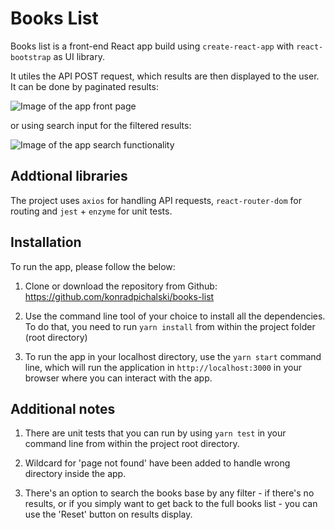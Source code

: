 # Books List

Books list is a front-end React app build using `create-react-app` with `react-bootstrap` as UI library.

It utiles the API POST request, which results are then displayed to the user. It can be done by paginated results:

![Image of the app front page](/src/images/screen1.png)

or using search input for the filtered results:

![Image of the app search functionality](/src/images/screen2.png)

## Addtional libraries

The project uses `axios` for handling API requests, `react-router-dom` for routing and `jest` + `enzyme` for unit tests.

## Installation

To run the app, please follow the below:

1. Clone or download the repository from Github: https://github.com/konradpichalski/books-list

2. Use the command line tool of your choice to install all the dependencies. To do that, you need to run `yarn install` from within the project folder (root directory)

3. To run the app in your localhost directory, use the `yarn start` command line, which will run the application in `http://localhost:3000` in your browser where you can interact with the app.

## Additional notes

1. There are unit tests that you can run by using `yarn test` in your command line from within the project root directory.

2. Wildcard for 'page not found' have been added to handle wrong directory inside the app.

3. There's an option to search the books base by any filter - if there's no results, or if you simply want to get back to the full books list - you can use the 'Reset' button on results display.

